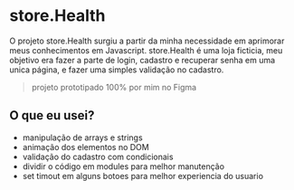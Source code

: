 # store.Health
O projeto store.Health surgiu a partir da minha necessidade em aprimorar meus conhecimentos em Javascript.
store.Health é uma loja ficticia, meu objetivo era fazer a parte de login, cadastro e recuperar senha em uma unica página, e fazer uma simples validação no cadastro.
> projeto prototipado 100% por mim no Figma

## O que eu usei?
- manipulação de arrays e strings
- animação dos elementos no DOM
- validação do cadastro com condicionais
- dividir o código em modules para melhor manutenção 
- set timout em alguns botoes para melhor experiencia do usuario

